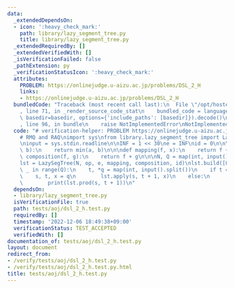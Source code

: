 ```yaml
---
data:
  _extendedDependsOn:
  - icon: ':heavy_check_mark:'
    path: library/lazy_segment_tree.py
    title: library/lazy_segment_tree.py
  _extendedRequiredBy: []
  _extendedVerifiedWith: []
  _isVerificationFailed: false
  _pathExtension: py
  _verificationStatusIcon: ':heavy_check_mark:'
  attributes:
    PROBLEM: https://onlinejudge.u-aizu.ac.jp/problems/DSL_2_H
    links:
    - https://onlinejudge.u-aizu.ac.jp/problems/DSL_2_H
  bundledCode: "Traceback (most recent call last):\n  File \"/opt/hostedtoolcache/PyPy/3.7.13/x64/site-packages/onlinejudge_verify/documentation/build.py\"\
    , line 71, in _render_source_code_stat\n    bundled_code = language.bundle(stat.path,\
    \ basedir=basedir, options={'include_paths': [basedir]}).decode()\n  File \"/opt/hostedtoolcache/PyPy/3.7.13/x64/site-packages/onlinejudge_verify/languages/python.py\"\
    , line 96, in bundle\n    raise NotImplementedError\nNotImplementedError\n"
  code: "# verification-helper: PROBLEM https://onlinejudge.u-aizu.ac.jp/problems/DSL_2_H\n\
    # RMQ and RAQ\nimport sys\nfrom library.lazy_segment_tree import LazySegTree\n\
    \ninput = sys.stdin.readline\n\nINF = 1 << 30\ne = INF\nid = 0\n\n\ndef op(a,\
    \ b):\n    return min(a, b)\n\n\ndef mapping(f, x):\n    return f + x\n\n\ndef\
    \ composition(f, g):\n    return f + g\n\n\nN, Q = map(int, input().split())\n\
    lst = LazySegTree(N, op, e, mapping, composition, id)\nlst.build([0] * N)\nfor\
    \ _ in range(Q):\n    t, *q = map(int, input().split())\n    if t == 0:\n    \
    \    s, t, x = q\n        lst.apply(s, t + 1, x)\n    else:\n        s, t = q\n\
    \        print(lst.prod(s, t + 1))\n"
  dependsOn:
  - library/lazy_segment_tree.py
  isVerificationFile: true
  path: tests/aoj/dsl_2_h.test.py
  requiredBy: []
  timestamp: '2022-12-06 18:49:38+09:00'
  verificationStatus: TEST_ACCEPTED
  verifiedWith: []
documentation_of: tests/aoj/dsl_2_h.test.py
layout: document
redirect_from:
- /verify/tests/aoj/dsl_2_h.test.py
- /verify/tests/aoj/dsl_2_h.test.py.html
title: tests/aoj/dsl_2_h.test.py
---
```

